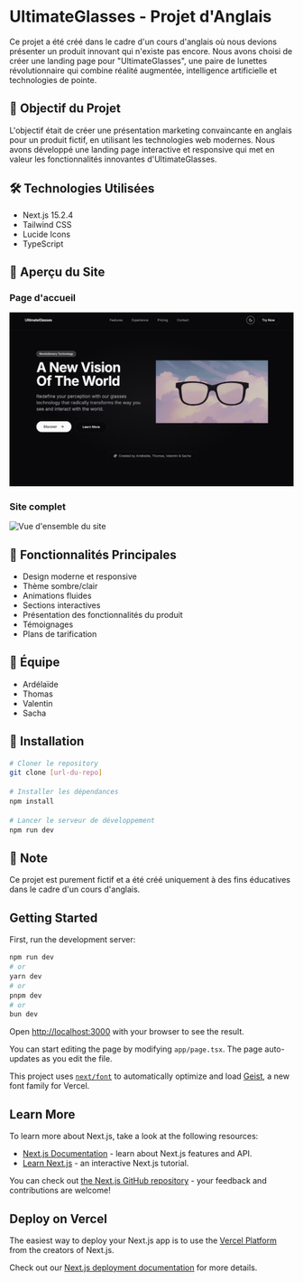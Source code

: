 # UltimateGlasses - Projet d'Anglais

Ce projet a été créé dans le cadre d'un cours d'anglais où nous devions présenter un produit innovant qui n'existe pas encore. Nous avons choisi de créer une landing page pour "UltimateGlasses", une paire de lunettes révolutionnaire qui combine réalité augmentée, intelligence artificielle et technologies de pointe.

## 🎯 Objectif du Projet

L'objectif était de créer une présentation marketing convaincante en anglais pour un produit fictif, en utilisant les technologies web modernes. Nous avons développé une landing page interactive et responsive qui met en valeur les fonctionnalités innovantes d'UltimateGlasses.

## 🛠 Technologies Utilisées

- Next.js 15.2.4
- Tailwind CSS
- Lucide Icons
- TypeScript

## 📱 Aperçu du Site

### Page d'accueil
![Aperçu de la première section](public/img/site.png)

### Site complet
![Vue d'ensemble du site](public/img/sitecomplet.png)

## 🌟 Fonctionnalités Principales

- Design moderne et responsive
- Thème sombre/clair
- Animations fluides
- Sections interactives
- Présentation des fonctionnalités du produit
- Témoignages
- Plans de tarification

## 👥 Équipe

- Ardélaïde
- Thomas
- Valentin
- Sacha

## 🚀 Installation

```bash
# Cloner le repository
git clone [url-du-repo]

# Installer les dépendances
npm install

# Lancer le serveur de développement
npm run dev
```

## 📝 Note

Ce projet est purement fictif et a été créé uniquement à des fins éducatives dans le cadre d'un cours d'anglais.

## Getting Started

First, run the development server:

```bash
npm run dev
# or
yarn dev
# or
pnpm dev
# or
bun dev
```

Open [http://localhost:3000](http://localhost:3000) with your browser to see the result.

You can start editing the page by modifying `app/page.tsx`. The page auto-updates as you edit the file.

This project uses [`next/font`](https://nextjs.org/docs/app/building-your-application/optimizing/fonts) to automatically optimize and load [Geist](https://vercel.com/font), a new font family for Vercel.

## Learn More

To learn more about Next.js, take a look at the following resources:

- [Next.js Documentation](https://nextjs.org/docs) - learn about Next.js features and API.
- [Learn Next.js](https://nextjs.org/learn) - an interactive Next.js tutorial.

You can check out [the Next.js GitHub repository](https://github.com/vercel/next.js) - your feedback and contributions are welcome!

## Deploy on Vercel

The easiest way to deploy your Next.js app is to use the [Vercel Platform](https://vercel.com/new?utm_medium=default-template&filter=next.js&utm_source=create-next-app&utm_campaign=create-next-app-readme) from the creators of Next.js.

Check out our [Next.js deployment documentation](https://nextjs.org/docs/app/building-your-application/deploying) for more details.
